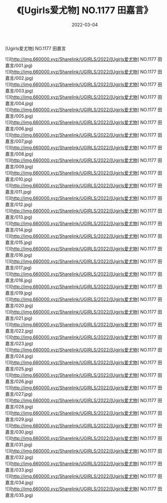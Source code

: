 ﻿---
layout: post
title:  《[Ugirls爱尤物] NO.1177 田嘉言》
date:   2022-03-04
img: http://img.660000.xyz/Sharelink/UGIRLS/2022/[Ugirls爱尤物] NO.1177 田嘉言/000.jpg
categories: [美女, 清纯, 唯美]
---

[Ugirls爱尤物] NO.1177 田嘉言

 ![](http://img.660000.xyz/Sharelink/UGIRLS/2022/[Ugirls爱尤物] NO.1177 田嘉言/001.jpg) <br>![](http://img.660000.xyz/Sharelink/UGIRLS/2022/[Ugirls爱尤物] NO.1177 田嘉言/002.jpg) <br>![](http://img.660000.xyz/Sharelink/UGIRLS/2022/[Ugirls爱尤物] NO.1177 田嘉言/003.jpg) <br>![](http://img.660000.xyz/Sharelink/UGIRLS/2022/[Ugirls爱尤物] NO.1177 田嘉言/004.jpg) <br>![](http://img.660000.xyz/Sharelink/UGIRLS/2022/[Ugirls爱尤物] NO.1177 田嘉言/005.jpg) <br>![](http://img.660000.xyz/Sharelink/UGIRLS/2022/[Ugirls爱尤物] NO.1177 田嘉言/006.jpg) <br>![](http://img.660000.xyz/Sharelink/UGIRLS/2022/[Ugirls爱尤物] NO.1177 田嘉言/007.jpg) <br>![](http://img.660000.xyz/Sharelink/UGIRLS/2022/[Ugirls爱尤物] NO.1177 田嘉言/008.jpg) <br>![](http://img.660000.xyz/Sharelink/UGIRLS/2022/[Ugirls爱尤物] NO.1177 田嘉言/009.jpg) <br>![](http://img.660000.xyz/Sharelink/UGIRLS/2022/[Ugirls爱尤物] NO.1177 田嘉言/010.jpg) <br>![](http://img.660000.xyz/Sharelink/UGIRLS/2022/[Ugirls爱尤物] NO.1177 田嘉言/011.jpg) <br>![](http://img.660000.xyz/Sharelink/UGIRLS/2022/[Ugirls爱尤物] NO.1177 田嘉言/012.jpg) <br>![](http://img.660000.xyz/Sharelink/UGIRLS/2022/[Ugirls爱尤物] NO.1177 田嘉言/013.jpg) <br>![](http://img.660000.xyz/Sharelink/UGIRLS/2022/[Ugirls爱尤物] NO.1177 田嘉言/014.jpg) <br>![](http://img.660000.xyz/Sharelink/UGIRLS/2022/[Ugirls爱尤物] NO.1177 田嘉言/015.jpg) <br>![](http://img.660000.xyz/Sharelink/UGIRLS/2022/[Ugirls爱尤物] NO.1177 田嘉言/016.jpg) <br>![](http://img.660000.xyz/Sharelink/UGIRLS/2022/[Ugirls爱尤物] NO.1177 田嘉言/017.jpg) <br>![](http://img.660000.xyz/Sharelink/UGIRLS/2022/[Ugirls爱尤物] NO.1177 田嘉言/018.jpg) <br>![](http://img.660000.xyz/Sharelink/UGIRLS/2022/[Ugirls爱尤物] NO.1177 田嘉言/019.jpg) <br>![](http://img.660000.xyz/Sharelink/UGIRLS/2022/[Ugirls爱尤物] NO.1177 田嘉言/020.jpg) <br>![](http://img.660000.xyz/Sharelink/UGIRLS/2022/[Ugirls爱尤物] NO.1177 田嘉言/021.jpg) <br>![](http://img.660000.xyz/Sharelink/UGIRLS/2022/[Ugirls爱尤物] NO.1177 田嘉言/022.jpg) <br>![](http://img.660000.xyz/Sharelink/UGIRLS/2022/[Ugirls爱尤物] NO.1177 田嘉言/023.jpg) <br>![](http://img.660000.xyz/Sharelink/UGIRLS/2022/[Ugirls爱尤物] NO.1177 田嘉言/024.jpg) <br>![](http://img.660000.xyz/Sharelink/UGIRLS/2022/[Ugirls爱尤物] NO.1177 田嘉言/025.jpg) <br>![](http://img.660000.xyz/Sharelink/UGIRLS/2022/[Ugirls爱尤物] NO.1177 田嘉言/026.jpg) <br>![](http://img.660000.xyz/Sharelink/UGIRLS/2022/[Ugirls爱尤物] NO.1177 田嘉言/027.jpg) <br>![](http://img.660000.xyz/Sharelink/UGIRLS/2022/[Ugirls爱尤物] NO.1177 田嘉言/028.jpg) <br>![](http://img.660000.xyz/Sharelink/UGIRLS/2022/[Ugirls爱尤物] NO.1177 田嘉言/029.jpg) <br>![](http://img.660000.xyz/Sharelink/UGIRLS/2022/[Ugirls爱尤物] NO.1177 田嘉言/030.jpg) <br>![](http://img.660000.xyz/Sharelink/UGIRLS/2022/[Ugirls爱尤物] NO.1177 田嘉言/031.jpg) <br>![](http://img.660000.xyz/Sharelink/UGIRLS/2022/[Ugirls爱尤物] NO.1177 田嘉言/032.jpg) <br>![](http://img.660000.xyz/Sharelink/UGIRLS/2022/[Ugirls爱尤物] NO.1177 田嘉言/033.jpg) <br>![](http://img.660000.xyz/Sharelink/UGIRLS/2022/[Ugirls爱尤物] NO.1177 田嘉言/034.jpg) <br>![](http://img.660000.xyz/Sharelink/UGIRLS/2022/[Ugirls爱尤物] NO.1177 田嘉言/035.jpg) <br>